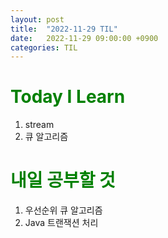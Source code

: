 ```yaml
---
layout: post
title:  "2022-11-29 TIL"
date:   2022-11-29 09:00:00 +0900
categories: TIL
---
```


<span style="color:green"> Today I Learn  </span>
=====================================================

1. stream
2. 큐 알고리즘

<span style="color:green"> 내일 공부할 것 </span>
=====================================================
1. 우선순위 큐 알고리즘
2. Java 트랜잭션 처리

